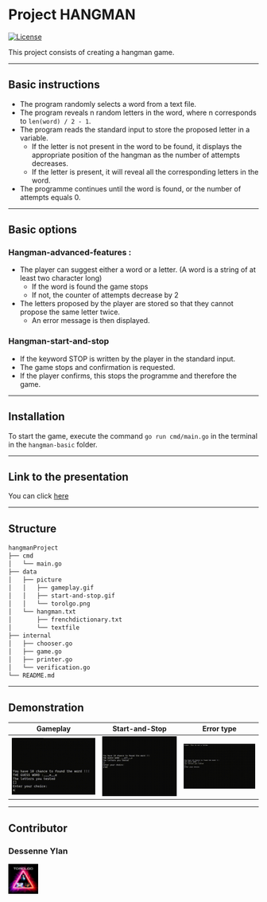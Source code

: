 # Project HANGMAN 
[![License](https://img.shields.io/badge/license-MIT-blue.svg)](LICENSE)

This project consists of creating a hangman game. 
___
## Basic instructions
- The program randomly selects a word from a text file.
- The program reveals n random letters in the word, where n corresponds to `len(word) / 2 - 1`.
- The program reads the standard input to store the proposed letter in a variable.
  - If the letter is not present in the word to be found, it displays the appropriate position of the hangman as the number of attempts decreases.
  - If the letter is present, it will reveal all the corresponding letters in the word.
- The programme continues until the word is found, or the number of attempts equals 0.
___
## Basic options
### Hangman-advanced-features :
- The player can suggest either a word or a letter. (A word is a string of at least two character long)
  - If the word is found the game stops
  - If not, the counter of attempts decrease by 2
- The letters proposed by the player are stored so that they cannot propose the same letter twice.
  - An error message is then displayed.
### Hangman-start-and-stop
- If the keyword STOP is written by the player in the standard input.
- The game stops and confirmation is requested.
- If the player confirms, this stops the programme and therefore the game.
___
## Installation
To start the game, execute the command `go run cmd/main.go` in the terminal in the `hangman-basic` folder.
___
## Link to the presentation 
You can click [here](https://www.canva.com/design/DAGTvU8RcwA/MU3fzzg1SiefeD-5hWdasA/edit?utm_content=DAGTvU8RcwA&utm_campaign=designshare&utm_medium=link2&utm_source=sharebutton)
___
## Structure
```console
hangmanProject
├── cmd 
│   └── main.go
├── data
│   ├── picture
│   │   ├── gameplay.gif
│   │   ├── start-and-stop.gif
│   │   └── torolgo.png
│   └── hangman.txt 
│       ├── frenchdictionary.txt
│       └── textfile
├── internal
│   ├── chooser.go
│   ├── game.go
│   ├── printer.go
│   └── verification.go
└── README.md
```
___
## Demonstration

| Gameplay                              | Start-and-Stop                              | Error type                         |
|---------------------------------------|---------------------------------------------|------------------------------------|
| <img src="data/picture/gameplay.gif"> | <img src="data/picture/start-and-stop.gif"> | <img src="data/picture/error.gif"> |
___
## Contributor
### Dessenne Ylan

<a href="https://ytrack.learn.ynov.com/git/dylan"><img src="data/picture/torolgo.png" width=60wh>
